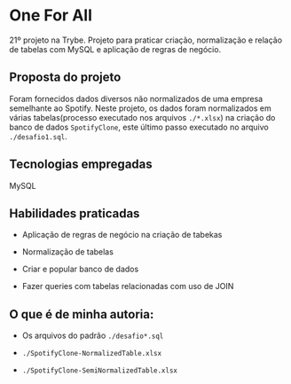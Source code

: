 # One For All 
21º projeto na Trybe. Projeto para praticar criação, normalização e relação de tabelas com MySQL e aplicação de regras de negócio.

## Proposta do projeto

Foram fornecidos dados diversos não normalizados de uma empresa semelhante ao Spotify. Neste projeto, os dados foram normalizados em várias tabelas(processo executado nos arquivos `./*.xlsx`) na criação do banco de dados `SpotifyClone`, este último passo executado no arquivo `./desafio1.sql`.

## Tecnologias empregadas

MySQL

## Habilidades praticadas

  * Aplicação de regras de negócio na criação de tabekas

  * Normalização de tabelas

  * Criar e popular banco de dados  

  * Fazer queries com tabelas relacionadas com uso de JOIN

## O que é de minha autoria:

* Os arquivos do padrão `./desafio*.sql` 

* `./SpotifyClone-NormalizedTable.xlsx`

* `./SpotifyClone-SemiNormalizedTable.xlsx`

